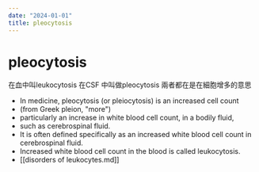```yaml
---
date: "2024-01-01"
title: pleocytosis
---
```


# pleocytosis
在血中叫leukocytosis
在CSF 中叫做pleocytosis
兩者都在是在細胞增多的意思

- In medicine, pleocytosis (or pleiocytosis) is an increased cell count
- (from Greek pleion, "more")
- particularly an increase in white blood cell count, in a bodily fluid,
- such as cerebrospinal fluid.
- It is often defined specifically as an increased white blood cell count in cerebrospinal fluid.
- Increased white blood cell count in the blood is called leukocytosis.
- [[disorders of leukocytes.md]]
